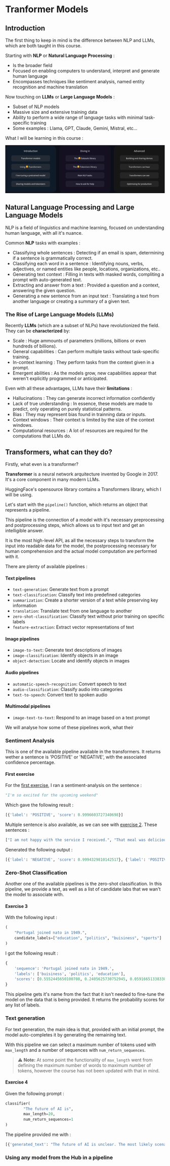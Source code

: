 # Tranformer Models

## Introduction 

The first thing to keep in mind is the difference between NLP and LLMs, which are both taught in this course.

Starting with **NLP** or **Natural Language Processing** :

- Is the broader field 
- Focused on enabling computers to understand, interpret and generate human language
- Encompasses techniques like sentiment analysis, named entity recognition and machine translation

Now touching on **LLMs** or **Large Language Models** :

- Subset of NLP models
- Massive size and extensive training data 
- Ability to perform a wide range of language tasks with minimal task-specific training
- Some examples : Llama, GPT, Claude, Gemini, Mistral, etc...

What I will be learning in this course :

![What to expect](../media/what_to_expect.png)

##  Natural Language Processing and Large Language Models

NLP is a field of linguistics and machine learning, focused on understanding human language, with all it's nuance.

Common **NLP** tasks with examples :

- Classifying whole sentences : Detecting if an email is spam, determining if a sentence is grammatically correct.
- Classifying each word in a sentence : Identifying nouns, verbs, adjectives, or named entities like people, locations, organizations, etc..
- Generating text context : Filling in texts with masked words, compliting a prompt with auto-generated text.
- Extracting and answer from a text : Provided a question and a context, answering the given question.
- Generating a new sentence from an input text : Translating a text from another language or creating a summary of a given text.

###  The Rise of Large Language Models (LLMs)

Recently **LLMs** (which are a subset of NLPs) have revolutionized the field. They can be **characterized** by:

- Scale : Huge ammounts of parameters (millions, billions or even hundreds of billions).
- General capabilities : Can perform multiple tasks without task-specific training.
- In-context learning : They perform tasks from the context given in a prompt.
- Emergent abilities : As the models grow, new capabilities appear that weren't explicitly programmed or anticipated.

Even with all these advantages, LLMs have their **limitations** : 

- Hallucinations : They can generate incorrect information confidently 
- Lack of true understanding : In essence, these models are made to predict, only operating on purely statistical patterns.
- Bias : They may represent bias found in trainning data or inputs.
- Context windows : Their context is limited by the size of the context windows.
- Computational resources : A lot of resources are required for the computations that LLMs do.

## Transformers, what can they do?

Firstly, what even is a transformer?

**Transformer** is a neural network arquitecture invented by Google in 2017. It's a core component in many modern LLMs.

HuggingFace's opensource library contains a Transformers library, which I will be using.

Let's start with the `pipeline()` function, which returns an object that represents a pipeline. 

This pipeline is the connection of a model with it's necessary preprocessing and postprocessing steps, which allows us to input text and get an intelligible answer. 

It is the most high-level API, as all the necessary steps to transform the input into readable data for the model, the postprocessing necessary for human comprehension and the actual model computation are performed with it.

There are plenty of available pipelines :

#### Text pipelines

- `text-generation`: Generate text from a prompt
- `text-classification`: Classify text into predefined categories
- `summarization`: Create a shorter version of a text while preserving key information
- `translation`: Translate text from one language to another
- `zero-shot-classification`: Classify text without prior training on specific labels
- `feature-extraction`: Extract vector representations of text

#### Image pipelines

- `image-to-text`: Generate text descriptions of images
- `image-classification`: Identify objects in an image
- `object-detection`: Locate and identify objects in images

#### Audio pipelines

- `automatic-speech-recognition`: Convert speech to text
- `audio-classification`: Classify audio into categories
- `text-to-speech`: Convert text to spoken audio

#### Multimodal pipelines

- `image-text-to-text`: Respond to an image based on a text prompt

We will analyse how some of these pipelines work, what their

### Sentiment Analysis 

This is one of the available pipeline available in the transformers. It returns wether a sentence is 'POSITIVE' or 'NEGATIVE', with the associated confidence percentage.

#### First exercise

For the [first exercise](transformer_exercices.py#10), I ran a sentiment-analysis on the sentence : 

```python
"I'm so excited for the upcoming weekend"
```

Which gave the following result :

```python
[{'label': 'POSITIVE', 'score': 0.9996603727340698}]
```

Multiple sentence is also available, as we can see with [exercise 2](transformer_exercices.py#15). These sentences :

```python
["I am not happy with the service I received.", "That meal was delicious!"]
```

Generated the following output :

```python
[{'label': 'NEGATIVE', 'score': 0.9994329810142517}, {'label': 'POSITIVE', 'score': 0.9998834133148193}]
```

### Zero-Shot Classification

Another one of the available pipelines is the zero-shot classification. In this pipeline, we provide a text, as well as a list of candidate labs that we wan't the model to associate with.

#### Exercise 3

With the following input :

```python
(
    "Portugal joined nato in 1949.",
    candidate_labels=["education", "politics", "buisiness", "sports"]
)
```

I got the following result : 

```python
{
    'sequence': 'Portugal joined nato in 1949.', 
    'labels': ['buisiness', 'politics', 'education'], 
    'scores': [0.5552445650100708, 0.2405625730752945, 0.05916651338338852]
}
```

This pipeline gets it's name from the fact that it isn't needed to fine-tune the model on the data that is being provided. It returns the probability scores for any list of labels.

### Text generation

For text generation, the main idea is that, provided with an initial prompt, the model auto-completes it by generating the remaining text.

With this pipeline we can select a maximum number of tokens used with `max_length` and a number of sequences with `num_return_sequences`.

> ⚠️ **Note:** At some point the functionality of `max_length` went from defining the maximum number of words to maximum number of tokens, however the course has not been updated with that in mind.

#### Exercise 4

Given the following prompt :

```python
classifier(
        "The future of AI is",
        max_length=20,
        num_return_sequences=1
)
```

The pipeline provided me with :

```python
[{'generated_text': "The future of AI is unclear. The most likely scenario is that an AI is able to predict the future behavior of its fellow human beings, and may even understand how to avoid the consequences of those decisions.\n\nIn the past, we have seen robots making the same choices or making the same decisions over and over again. For example, in the 1970s, some researchers suggested that humans could choose between saving our lives and helping our relatives and friends. But in the 1980s, scientists began to see how machines could do that—and we began to see the effects of robot choices on human outcomes.\n\nWe are starting to see more and more of this. We're living in a world where we can't choose how we want our food or the clothes we wear. In recent years, some researchers have proposed that human beings may be able to do things that humans can't do, including:\n\nStop having children\n\nStop going to the doctor for help\n\nHelp people with chronic diseases\n\nStop breastfeeding\n\nCreate and use robots for medical research\n\nIn this sense, these proposals are pretty much on track. The work on artificial intelligence has been moving in this direction for a while now, and it's only now that machines are starting to take a more human-centered"}]
```

### Using any model from the Hub in a pipeline

